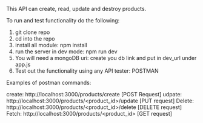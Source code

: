 This API can create, read, update and destroy products.

To run and test functionality do the following:

1. git clone repo
2. cd into the repo
3. install all module: npm install
3. run the server in dev mode: npm run dev 
4. You will need a mongoDB uri: create you db link and put in dev_url under app.js
5. Test out the functionality using any API tester: POSTMAN


Examples of postman commands:

create: http://localhost:3000/products/create [POST Request]
udpate: http://localhost:3000/products/<product_id>/update [PUT request]
Delete: http://localhost:3000/products/<product_id>/delete [DELETE request]
Fetch: http://localhost:3000/products/<product_id> [GET request]